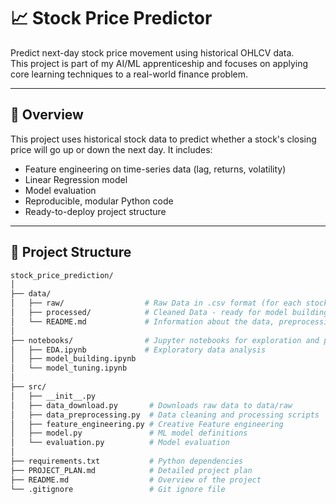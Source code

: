 # 📈 Stock Price Predictor

Predict next-day stock price movement using historical OHLCV data.  
This project is part of my AI/ML apprenticeship and focuses on applying core learning techniques to a real-world finance problem.

---

## 🧠 Overview

This project uses historical stock data to predict whether a stock's closing price will go up or down the next day. It includes:

- Feature engineering on time-series data (lag, returns, volatility)
- Linear Regression model
- Model evaluation 
- Reproducible, modular Python code
- Ready-to-deploy project structure

---

## 📁 Project Structure

```bash
stock_price_prediction/
│
├── data/
│   ├── raw/                  # Raw Data in .csv format (for each stock)
│   ├── processed/            # Cleaned Data - ready for model building
│   └── README.md             # Information about the data, preprocessing steps, and dataset sources
│
├── notebooks/                # Jupyter notebooks for exploration and prototyping
│   ├── EDA.ipynb             # Exploratory data analysis
│   ├── model_building.ipynb
│   └── model_tuning.ipynb
│
├── src/
│   ├── __init__.py
│   ├── data_download.py       # Downloads raw data to data/raw
│   ├── data_preprocessing.py  # Data cleaning and processing scripts
│   ├── feature_engineering.py # Creative Feature engineering 
│   ├── model.py               # ML model definitions
│   └── evaluation.py          # Model evaluation
│
├── requirements.txt           # Python dependencies
├── PROJECT_PLAN.md            # Detailed project plan
├── README.md                  # Overview of the project
└── .gitignore                 # Git ignore file


